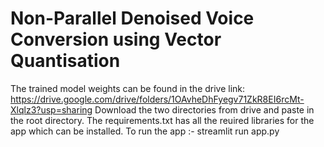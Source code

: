 # Non-Parallel Denoised Voice Conversion using Vector Quantisation

The trained model weights can be found in the drive link:<br>
https://drive.google.com/drive/folders/1OAvheDhFyegv71ZkR8EI6rcMt-Xlqlz3?usp=sharing
Download the two directories from drive and paste in the root directory.
The requirements.txt has all the reuired libraries for the app which can be installed.
To run the app :- streamlit run app.py
